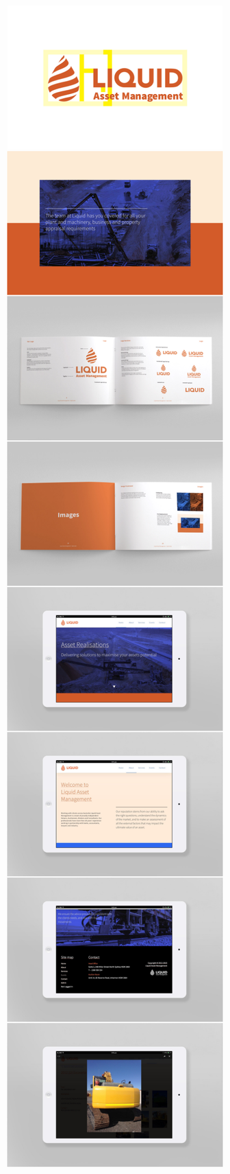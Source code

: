 <img src="img/liq/01.jpg"/>
<img src="img/liq/02.jpg"/>
<img src="img/liq/1.jpg"/>
<img src="img/liq/2.jpg"/>
<img src="img/liq/3.jpg"/>
<img src="img/liq/4.jpg"/>
<img src="img/liq/5.jpg"/>
<img src="img/liq/6.jpg"/>